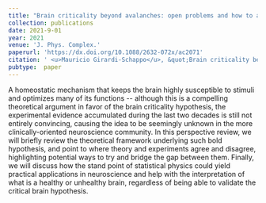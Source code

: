 ```yaml
---
title: "Brain criticality beyond avalanches: open problems and how to approach them"
collection: publications
date: 2021-9-01
year: 2021
venue: 'J. Phys. Complex.'
paperurl: 'https://dx.doi.org/10.1088/2632-072x/ac2071'
citation: ' <u>Mauricio Girardi-Schappo</u>, &quot;Brain criticality beyond avalanches: open problems and how to approach them.&quot; J. Phys. Complex., 2021.'
pubtype:  paper
---
```

A homeostatic mechanism that keeps the brain highly susceptible to stimuli and optimizes many of its functions -- although this is a compelling theoretical argument in favor of the brain criticality hypothesis, the experimental evidence accumulated during the last two decades is still not entirely convincing, causing the idea to be seemingly unknown in the more clinically-oriented neuroscience community. In this perspective review, we will briefly review the theoretical framework underlying such bold hypothesis, and point to where theory and experiments agree and disagree, highlighting potential ways to try and bridge the gap between them. Finally, we will discuss how the stand point of statistical physics could yield practical applications in neuroscience and help with the interpretation of what is a healthy or unhealthy brain, regardless of being able to validate the critical brain hypothesis.